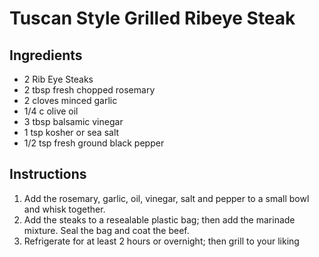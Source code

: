 # Tuscan Style Grilled Ribeye Steak

## Ingredients

- 2 Rib Eye Steaks
- 2 tbsp fresh chopped rosemary
- 2 cloves minced garlic
- 1/4 c olive oil
- 3 tbsp balsamic vinegar
- 1 tsp kosher or sea salt
- 1/2 tsp fresh ground black pepper

## Instructions

1. Add the rosemary, garlic, oil, vinegar, salt and pepper to a small bowl and whisk together.
2. Add the steaks to a resealable plastic bag; then add the marinade mixture. Seal the bag and coat the beef.
3. Refrigerate for at least 2 hours or overnight; then grill to your liking